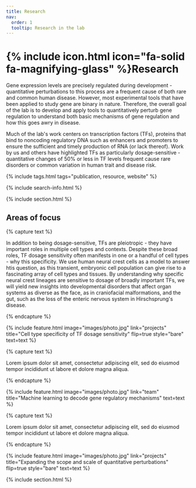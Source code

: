 ```yaml
---
title: Research
nav:
  order: 1
  tooltip: Research in the lab
---
```


# {% include icon.html icon="fa-solid fa-magnifying-glass" %}Research

Gene expression levels are precisely regulated during development - quantitative perturbations to this process are a frequent cause of both rare and common human disease. However, most experimental tools that have been applied to study gene are binary in nature. Therefore, the overall goal of the lab is to develop and apply tools to quantitatively perturb gene regulation to understand both basic mechanisms of gene regulation and how this goes awry in disease.

Much of the lab's work centers on transcription factors (TFs), proteins that bind to noncoding regulatory DNA such as enhancers and promoters to ensure the sufficient and timely production of RNA (or lack thereof). Work by us and others have highlighted TFs as particularly dosage-sensitive - quantitative changes of 50% or less in TF levels frequent cause rare disorders or common variation in human trait and disease risk.  

{% include tags.html tags="publication, resource, website" %}

{% include search-info.html %}

{% include section.html %}

## Areas of focus

{% capture text %}

In addition to being dosage-sensitive, TFs are pleiotropic - they have important roles in multiple cell types and contexts. Despite these broad roles, TF dosage sensitivity often manifests in one or a handful of cell types - why this specificity. We use human neural crest cells as a model to answer htis question, as this transient, embryonic cell population can give rise to a fascinating array of cell types and tissues. By understanding why specific neural crest lineages are sensitive to dosage of broadly important TFs, we will yield new insights into developmental disorders that affect organ systems as diverse as the face, as in craniofacial malformations, and the gut, such as the loss of the enteric nervous system in Hirschsprung's disease.   


{% endcapture %}

{%
  include feature.html
  image="images/photo.jpg"
  link="projects"
  title="Cell type specificity of TF dosage sensitivity"
  flip=true
  style="bare"
  text=text
%}

{% capture text %}

Lorem ipsum dolor sit amet, consectetur adipiscing elit, sed do eiusmod tempor incididunt ut labore et dolore magna aliqua.


{% endcapture %}

{%
  include feature.html
  image="images/photo.jpg"
  link="team"
  title="Machine learning to decode gene regulatory mechanisms"
  text=text
%}

{% capture text %}

Lorem ipsum dolor sit amet, consectetur adipiscing elit, sed do eiusmod tempor incididunt ut labore et dolore magna aliqua.


{% endcapture %}

{%
  include feature.html
  image="images/photo.jpg"
  link="projects"
  title="Expanding the scope and scale of quantitative perturbations"
  flip=true
  style="bare"
  text=text
%}

{% include section.html %}

